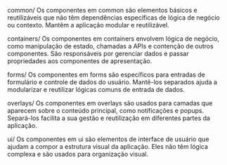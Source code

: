common/
Os componentes em common são elementos básicos e reutilizáveis que não têm dependências específicas de lógica de negócio ou contexto. Mantêm a aplicação modular e reutilizável.

containers/
Os componentes em containers envolvem lógica de negócio, como manipulação de estado, chamadas a APIs e contenção de outros componentes. São responsáveis por gerenciar dados e passar propriedades aos componentes de apresentação.

forms/
Os componentes em forms são específicos para entradas de formulário e controle de dados do usuário. Mantê-los separados ajuda a modularizar e reutilizar lógicas comuns de entrada de dados.

overlays/
Os componentes em overlays são usados para camadas que aparecem sobre o conteúdo principal, como notificações e popups. Separá-los facilita a sua gestão e reutilização em diferentes partes da aplicação.

ui/
Os componentes em ui são elementos de interface de usuário que ajudam a compor a estrutura visual da aplicação. Eles não têm lógica complexa e são usados para organização visual.
